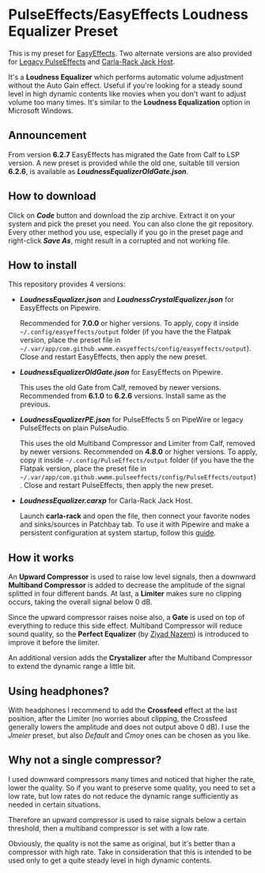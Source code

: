 # PulseEffects/EasyEffects Loudness Equalizer Preset

This is my preset for [EasyEffects](https://github.com/wwmm/easyeffects). Two alternate versions are also provided for [Legacy PulseEffects](https://github.com/wwmm/easyeffects/tree/pulseaudio-legacy) and [Carla-Rack Jack Host](https://kx.studio/Applications:Carla).

It's a **Loudness Equalizer** which performs automatic volume adjustment without the Auto Gain effect. Useful if you're looking for a steady sound level in high dynamic contents like movies when you don't want to adjust volume too many times. It's similar to the **Loudness Equalization** option in Microsoft Windows.

## Announcement

From version **6.2.7** EasyEffects has migrated the Gate from Calf to LSP version. A new preset is provided while the old one, suitable till version **6.2.6**, is available as ***LoudnessEqualizerOldGate.json***.

## How to download

Click on ***Code*** button and download the zip archive. Extract it on your system and pick the preset you need. You can also clone the git repository. Every other method you use, especially if you go in the preset page and right-click ***Save As***, might result in a corrupted and not working file.

## How to install

This repository provides 4 versions:

- ***LoudnessEqualizer.json*** and ***LoudnessCrystalEqualizer.json*** for EasyEffects on Pipewire.

  Recommended for **7.0.0** or higher versions. To apply, copy it inside `~/.config/easyeffects/output` folder (if you have the the Flatpak version, place the preset file in `~/.var/app/com.github.wwmm.easyeffects/config/easyeffects/output`). Close and restart EasyEffects, then apply the new preset.

- ***LoudnessEqualizerOldGate.json*** for EasyEffects on Pipewire.

  This uses the old Gate from Calf, removed by newer versions. Recommended from **6.1.0** to **6.2.6** versions. Install same as the previous.

- ***LoudnessEqualizerPE.json*** for PulseEffects 5 on PipeWire or legacy PulseEffects on plain PulseAudio.

  This uses the old Multiband Compressor and Limiter from Calf, removed by newer versions. Recommended on **4.8.0** or higher versions. To apply, copy it inside `~/.config/PulseEffects/output` folder (if you have the the Flatpak version, place the preset file in `~/.var/app/com.github.wwmm.pulseeffects/config/PulseEffects/output`). Close and restart PulseEffects, then apply the new preset.

- ***LoudnessEqualizer.carxp*** for Carla-Rack Jack Host.

  Launch **carla-rack** and open the file, then connect your favorite nodes and sinks/sources in Patchbay tab. To use it with Pipewire and make a persistent configuration at system startup, follow this [guide](https://wiki.archlinux.org/title/PipeWire#LADSPA,_LV2_and_VST_plugins).

## How it works

An **Upward Compressor** is used to raise low level signals, then a downward **Multiband Compressor** is added to decrease the amplitude of the signal splitted in four different bands. At last, a **Limiter** makes sure no clipping occurs, taking the overall signal below 0 dB.

Since the upward compressor raises noise also, a **Gate** is used on top of everything to reduce this side effect. Multiband Compressor will reduce sound quality, so the **Perfect Equalizer** (by [Ziyad Nazem](https://www.ziyadnazem.com/post/956431457/the-perfect-eq-settings-unmasking-the-eq)) is introduced to improve it before the limiter.

An additional version adds the **Crystalizer** after the Multiband Compressor to extend the dynamic range a little bit.  

## Using headphones?

With headphones I recommend to add the **Crossfeed** effect at the last position, after the Limiter (no worries about clipping, the Crossfeed generally lowers the amplitude and does not output above 0 dB). I use the _Jmeier_ preset, but also _Default_ and _Cmoy_ ones can be chosen as you like.

## Why not a single compressor?

I used downward compressors many times and noticed that higher the rate, lower the quality. So if you want to preserve some quality, you need to set a low rate, but low rates do not reduce the dynamic range sufficiently as needed in certain situations.

Therefore an upward compressor is used to raise signals below a certain threshold, then a multiband compressor is set with a low rate.

Obviously, the quality is not the same as original, but it's better than a compressor with high rate. Take in consideration that this is intended to be used only to get a quite steady level in high dynamic contents.
